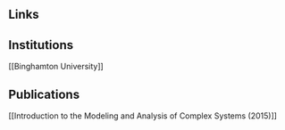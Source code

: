 ## Links
## Institutions
[[Binghamton University]]
## Publications
[[Introduction to the Modeling and Analysis of Complex Systems (2015)]]